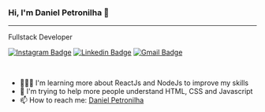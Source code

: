 ### Hi, I'm Daniel Petronilha 👋
---
Fullstack Developer

[![Instagram Badge](https://img.shields.io/badge/-@danielpetronilha-7300FD?style=plastic&logo=instagram&logoColor=white&link=https://www.instagram.com/danielpetronilha/)](https://www.instagram.com/danielpetronilha) 
[![Linkedin Badge](https://img.shields.io/badge/-Daniel%20Petronilha-7300FD?style=plastic&logo=Linkedin&logoColor=white&link=https://www.linkedin.com/in/danielpetronilha/)](https://www.linkedin.com/in/danielpetronilha) 
[![Gmail Badge](https://img.shields.io/badge/-petronilhadaniel@gmail.com-7300FD?style=plastic&logo=Gmail&logoColor=white&link=petronilhadaniel@gmail.com)](mailto:petronilhadaniel@gmail.com)

<br>

- 👨🏻‍💻 I'm learning more about ReactJs and NodeJs to improve my skills
- 🤔 I'm trying to help more people understand HTML, CSS and Javascript
- 📫 How to reach me: [Daniel Petronilha](https://petronilha.github.io/DevLinks)
